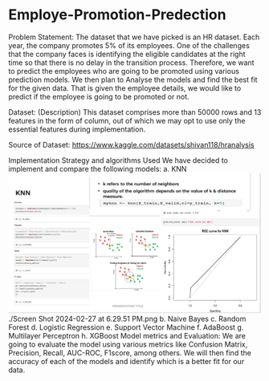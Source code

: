 # Employe-Promotion-Predection

Problem Statement:
The dataset that we have picked is an HR dataset. Each year, the company promotes 5% of its employees. One of the challenges that the company faces is identifying the eligible candidates at the right time so that there is no delay in the transition process.
Therefore, we want to predict the employees who are going to be promoted using various prediction models. We then plan to Analyse the models and find the best fit for the given data. That is given the employee details, we would like to predict if the employee is going to be promoted or not.


Dataset: (Description)
This dataset comprises more than 50000 rows and 13 features in the form of column, out of which we may opt to use only the essential features during implementation.


Source of Dataset: https://www.kaggle.com/datasets/shivan118/hranalysis

Implementation Strategy and algorithms Used
We have decided to implement and compare the following models:
a. KNN
![Image Alt Text](https://github.com/sumanth2727/Employe-Promotion-Predection/blob/main/Screen%20Shot%202024-02-27%20at%206.29.51%20PM.png)
./Screen Shot 2024-02-27 at 6.29.51 PM.png
b. Naive Bayes
c. Random Forest
d. Logistic Regression
e. Support Vector Machine
f. AdaBoost
g. Multilayer Perceptron
h. XGBoost
Model metrics and Evaluation:
We are going to evaluate the model using various metrics like Confusion Matrix, Precision, Recall, AUC-ROC, F1score, among others.
We will then find the accuracy of each of the models and identify which is a better fit for our data.



